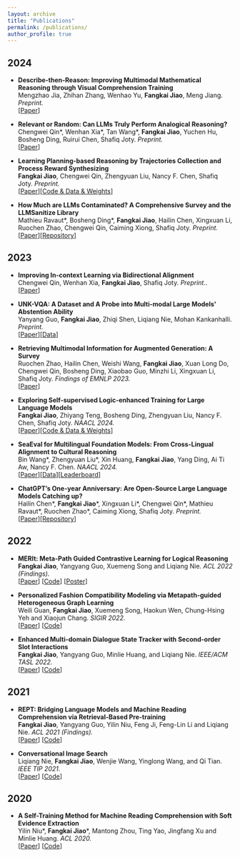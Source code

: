 ```yaml
---
layout: archive
title: "Publications"
permalink: /publications/
author_profile: true
---
```


<!-- {% if author.googlescholar %}
  You can also find my articles on <u><a href="{{author.googlescholar}}">my Google Scholar profile</a>.</u>
{% endif %}

{% include base_path %} -->

<!-- {% for post in site.publications reversed %}
  {% include archive-single.html %}
{% endfor %} -->

## 2024

- **Describe-then-Reason: Improving Multimodal Mathematical Reasoning through Visual Comprehension Training** <br>
Mengzhao Jia, Zhihan Zhang, Wenhao Yu, **Fangkai Jiao**, Meng Jiang. _Preprint._  
[[Paper](https://arxiv.org/abs/2404.14604)]  


- **Relevant or Random: Can LLMs Truly Perform Analogical Reasoning?** <br>
Chengwei Qin\*, Wenhan Xia\*, Tan Wang\*, **Fangkai Jiao**, Yuchen Hu, Bosheng Ding, Ruirui Chen, Shafiq Joty. _Preprint._  
[[Paper](https://arxiv.org/abs/2404.12728)]  

- **Learning Planning-based Reasoning by Trajectories Collection and Process Reward Synthesizing** <br>
**Fangkai Jiao**, Chengwei Qin, Zhengyuan Liu, Nancy F. Chen, Shafiq Joty. _Preprint._  
[[Paper](https://arxiv.org/abs/2402.00658)][[Code & Data & Weights](https://github.com/SparkJiao/dpo-trajectory-reasoning)]  

- **How Much are LLMs Contaminated? A Comprehensive Survey and the LLMSanitize Library** <br>
Mathieu Ravaut\*, Bosheng Ding\*, **Fangkai Jiao**, Hailin Chen, Xingxuan Li, Ruochen Zhao, Chengwei Qin, Caiming Xiong, Shafiq Joty. _Preprint._  
[[Paper](https://arxiv.org/abs/2404.00699)][[Repository](https://github.com/ntunlp/LLMSanitize)]  

## 2023

- **Improving In-context Learning via Bidirectional Alignment** <br>
Chengwei Qin, Wenhan Xia, **Fangkai Jiao**, Shafiq Joty. _Preprint._.  
[[Paper](https://arxiv.org/abs/2312.17055)]  

- **UNK-VQA: A Dataset and A Probe into Multi-modal Large Models' Abstention Ability** <br>
Yanyang Guo, **Fangkai Jiao**, Zhiqi Shen, Liqiang Nie, Mohan Kankanhalli. _Preprint._  
[[Paper](https://arxiv.org/abs/2310.10942)][[Data](https://github.com/guoyang9/UNK-VQA)]    

- **Retrieving Multimodal Information for Augmented Generation: A Survey** <br>
Ruochen Zhao, Hailin Chen, Weishi Wang, **Fangkai Jiao**, Xuan Long Do, Chengwei Qin, Bosheng Ding, Xiaobao Guo, Minzhi Li, Xingxuan Li, Shafiq Joty. _Findings of EMNLP 2023._  
[[Paper](https://arxiv.org/abs/2303.10868)]  

- **Exploring Self-supervised Logic-enhanced Training for Large Language Models** <br>
**Fangkai Jiao**, Zhiyang Teng, Bosheng Ding, Zhengyuan Liu, Nancy F. Chen, Shafiq Joty. _NAACL 2024._  
[[Paper](https://arxiv.org/abs/2305.13718)][[Code & Data & Weights](https://github.com/SparkJiao/LogicLLM)]  

- **SeaEval for Multilingual Foundation Models: From Cross-Lingual Alignment to Cultural Reasoning** <br>
Bin Wang\*, Zhengyuan Liu\*, Xin Huang, **Fangkai Jiao**, Yang Ding, Ai Ti Aw, Nancy F. Chen. _NAACL 2024._  
[[Paper](https://arxiv.org/abs/2309.04766)][[Data](https://github.com/SeaEval/SeaEval)][[Leaderboard](https://seaeval.github.io/)]    

- **ChatGPT’s One-year Anniversary: Are Open-Source Large Language Models Catching up?** <br>
Hailin Chen\*, **Fangkai Jiao**\*, Xingxuan Li\*, Chengwei Qin\*, Mathieu Ravaut\*, Ruochen Zhao\*, Caiming Xiong, Shafiq Joty. _Preprint._  
[[Paper](https://arxiv.org/abs/2311.16989)][[Repository](https://github.com/ntunlp/OpenSource-LLMs-better-than-OpenAI)]  


## 2022

- **MERIt: Meta-Path Guided Contrastive Learning for Logical Reasoning** <br>
**Fangkai Jiao**, Yangyang Guo, Xuemeng Song and Liqiang Nie. _ACL 2022 (Findings)._  
[[Paper](https://aclanthology.org/2022.findings-acl.276/)]
[[Code](https://github.com/SparkJiao/MERIt)]
[[Poster](https://jiaofangkai.com/files/poster.pdf)]

- **Personalized Fashion Compatibility Modeling via Metapath-guided Heterogeneous Graph Learning** <br>
Weili Guan, **Fangkai Jiao**, Xuemeng Song, Haokun Wen, Chung-Hsing Yeh and Xiaojun Chang. _SIGIR 2022._  
[[Paper](https://jiaofangkai.com/files/sigir2022-camera-ready.pdf)]
[[Code](https://github.com/SparkJiao/MG-PFCM_outfit_rec)]

- **Enhanced Multi-domain Dialogue State Tracker with Second-order Slot Interactions** <br>
**Fangkai Jiao**, Yangyang Guo, Minlie Huang, and Liqiang Nie. _IEEE/ACM TASL 2022._  
[[Paper](https://ieeexplore.ieee.org/document/9956734)]
[[Code](https://github.com/SparkJiao/dst-multi-woz-2.1/tree/master/CP-DST)]

## 2021

- **REPT: Bridging Language Models and Machine Reading Comprehension via Retrieval-Based Pre-training** <br>
**Fangkai Jiao**, Yangyang Guo, Yilin Niu, Feng Ji, Feng-Lin Li and Liqiang Nie. _ACL 2021 (Findings)._  
[[Paper](https://arxiv.org/pdf/2105.04201.pdf)]
[[Code](https://github.com/SparkJiao/Retrieval-based-Pre-training-for-Machine-Reading-Comprehension)]

- **Conversational Image Search** <br>
Liqiang Nie, **Fangkai Jiao**, Wenjie Wang, Yinglong Wang, and Qi Tian. _IEEE TIP 2021_.  
[[Paper](https://ieeexplore.ieee.org/document/9528996)]
[[Code](https://github.com/SparkJiao/LARCH)]

## 2020

- **A Self-Training Method for Machine Reading Comprehension with Soft Evidence Extraction** <br>
Yilin Niu\*, **Fangkai Jiao**\*, Mantong Zhou, Ting Yao, Jingfang Xu and Minlie Huang. _ACL 2020._  
[[Paper](https://arxiv.org/pdf/2005.05189.pdf)]
[[Code](https://github.com/SparkJiao/Self-Training-MRC)]



